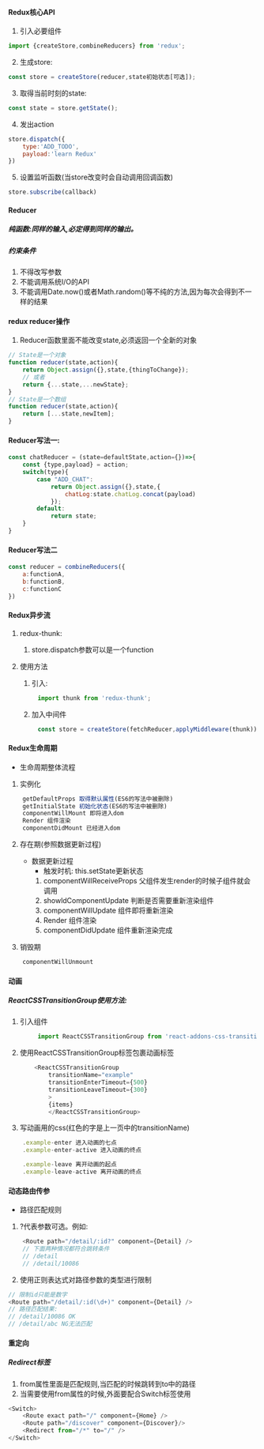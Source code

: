 #### Redux核心API

1. 引入必要组件

```javascript
import {createStore,combineReducers} from 'redux';
```

2. 生成store:
```javascript
const store = createStore(reducer,state初始状态[可选]);
```

3. 取得当前时刻的state:
```javascript
const state = store.getState();
```

4. 发出action
```javascript
store.dispatch({
    type:'ADD_TODO',
    payload:'learn Redux'
})
```

5. 设置监听函数(当store改变时会自动调用回调函数)
```javascript
store.subscribe(callback)
```

#### Reducer
##### 纯函数:同样的输入,必定得到同样的输出。

##### 约束条件

1. 不得改写参数
2. 不能调用系统I/O的API
3. 不能调用Date.now()或者Math.random()等不纯的方法,因为每次会得到不一样的结果

#### redux reducer操作

1. Reducer函数里面不能改变state,必须返回一个全新的对象

```javascript
// State是一个对象
function reducer(state,action){
    return Object.assign({},state,{thingToChange});
    // 或者
    return {...state,...newState};
}
// State是一个数组
function reducer(state,action){
    return [...state,newItem];
}
```

#### Reducer写法一:

```javascript
const chatReducer = (state=defaultState,action={})=>{
    const {type,payload} = action;
    switch(type){
        case "ADD_CHAT":
            return Object.assign({},state,{
                chatLog:state.chatLog.concat(payload)
            });
        default:
            return state;
    }
}
```

#### Reducer写法二
```javascript
const reducer = combineReducers({
    a:functionA,
    b:functionB,
    c:functionC
})
```

#### Redux异步流

1. redux-thunk:
    1. store.dispatch参数可以是一个function

2. 使用方法
   1. 引入:
   ```javascript
        import thunk from 'redux-thunk';
   ```

   2. 加入中间件
   ```javascript
        const store = createStore(fetchReducer,applyMiddleware(thunk));
   ``` 

#### Redux生命周期
- 生命周期整体流程

1. 实例化

```javascript
    getDefaultProps 取得默认属性(ES6的写法中被删除)
    getInitialState 初始化状态(ES6的写法中被删除)
    componentWillMount 即将进入dom
    Render 组件渲染
    componentDidMount 已经进入dom
```

2. 存在期(参照数据更新过程)
    - 数据更新过程
      - 触发时机: this.setState更新状态
      1. componentWillReceiveProps 父组件发生render的时候子组件就会调用
      2. showldComponentUpdate 判断是否需要重新渲染组件
      3. componentWillUpdate 组件即将重新渲染
      4. Render 组件渲染
      5. componentDidUpdate 组件重新渲染完成

3. 销毁期
```javascript
    componentWillUnmount
```

#### 动画

##### ReactCSSTransitionGroup使用方法:

1. 引入组件
   ```javascript
        import ReactCSSTransitionGroup from 'react-addons-css-transition-group'
   ```
2. 使用ReactCSSTransitionGroup标签包裹动画标签

    ```javascript
        <ReactCSSTransitionGroup
            transitionName="example"
            transitionEnterTimeout={500}
            transitionLeaveTimeout={300}
            >
            {items}
            </ReactCSSTransitionGroup>
    ```
3. 写动画用的css(红色的字是上一页中的transitionName)

```javascript
    .example-enter 进入动画的七点
    .example-enter-active 进入动画的终点

    .example-leave 离开动画的起点
    .example-leave-active 离开动画的终点
```

#### 动态路由传参
 - 路径匹配规则

1. ?代表参数可选。例如:

```javascript
    <Route path="/detail/:id?" component={Detail} />
    // 下面两种情况都符合跳转条件
    // /detail
    // /detail/10086
```

2. 使用正则表达式对路径参数的类型进行限制
```javascript
// 限制id只能是数字
<Route path="/detail/:id(\d+)" component={Detail} />
// 路径匹配结果:
// /detail/10086 OK
// /detail/abc NG无法匹配
```

#### 重定向

##### Redirect标签

1. from属性里面是匹配规则,当匹配的时候跳转到to中的路径
2. 当需要使用from属性的时候,外面要配合Switch标签使用

```javascript
<Switch>
    <Route exact path="/" component={Home} />
    <Route path="/discover" component={Discover}/>
    <Redirect from="/*" to="/" />
</Switch>
```